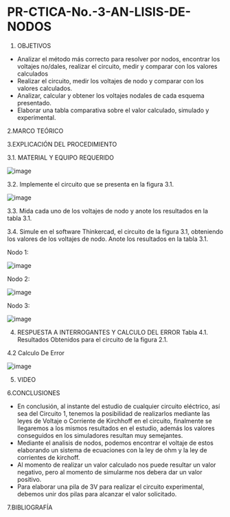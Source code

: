 # PR-CTICA-No.-3-AN-LISIS-DE-NODOS

1. OBJETIVOS

- Analizar  el  método  más  correcto para resolver por nodos, encontrar los  voltajes  no/dales,  realizar  el circuito,  medir y  comparar con  los valores calculados
- Realizar  el  circuito,  medir  los voltajes de nodo y comparar con los valores calculados. 
- Analizar,  calcular  y  obtener  los voltajes  nodales  de  cada  esquema presentado.
- Elaborar una tabla comparativa sobre el valor calculado, simulado y experimental.

2.MARCO TEÓRICO



3.EXPLICACIÓN DEL PROCEDIMIENTO

3.1. MATERIAL Y EQUIPO REQUERIDO

![image](https://user-images.githubusercontent.com/117045943/203903258-17addf77-295c-4741-8b9f-6c60bcb2bbea.png)

3.2. Implemente el circuito que se presenta en la figura 3.1.

![image](https://user-images.githubusercontent.com/117045943/203903315-cb36334a-609b-482e-aec4-f014f8267c83.png)

3.3. Mida cada uno de los voltajes de nodo y anote los resultados en la tabla 3.1.


3.4. Simule en el software Thinkercad, el circuito de la figura 3.1, obteniendo los
valores de los voltajes de nodo. Anote los resultados en la tabla 3.1.

Nodo 1:

![image](https://user-images.githubusercontent.com/117045943/203903478-1c9e2691-8028-41b7-ad2d-0f89b195e0f2.png)

Nodo 2:

![image](https://user-images.githubusercontent.com/117045943/203903503-52357fa8-5923-4afa-a992-2a7125741db6.png)

Nodo 3:

![image](https://user-images.githubusercontent.com/117045943/203903531-138a415a-3b3e-4f3a-bdd1-c91cdeb56157.png)


4. RESPUESTA A INTERROGANTES Y CALCULO DEL ERROR
Tabla 4.1. Resultados Obtenidos para el circuito de la figura 2.1.


4.2 Calculo De Error

![image](https://user-images.githubusercontent.com/117045943/203904229-9ccf0a89-c437-4a51-a76c-58919959b8e3.png)


5. VIDEO



6.CONCLUSIONES

- En conclusión, al instante del estudio de cualquier circuito eléctrico, así sea del Circuito 1, tenemos la posibilidad de realizarlos mediante las leyes de Voltaje o Corriente de Kirchhoff en el circuito, finalmente se llegaremos a los mismos resultados en el estudio, además los valores conseguidos en los simuladores resultan muy semejantes.
- Mediante el analisis de nodos, podemos encontrar el voltaje de estos elaborando un sistema de ecuaciones con la ley de ohm y la ley de corrientes de kirchoff.
- Al momento de realizar un valor calculado nos puede resultar un valor negativo, pero al momento de simularme nos debera dar un valor positivo.
- Para elaborar una pila de 3V para realizar el circuito experimental, debemos unir dos pilas para alcanzar el valor solicitado.

7.BIBLIOGRAFÍA
